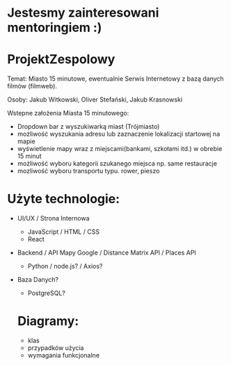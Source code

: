# Jestesmy zainteresowani mentoringiem :)


# ProjektZespolowy

Temat: Miasto 15 minutowe, ewentualnie Serwis Internetowy z bazą danych filmów (filmweb).

Osoby: Jakub Witkowski, Oliver Stefański, Jakub Krasnowski

Wstepne założenia Miasta 15 minutowego:
- Dropdown bar z wyszukiwarką miast (Trójmiasto)
- możliwość wyszukania adresu lub zaznaczenie lokalizacji startowej na mapie
- wyświetlenie mapy wraz z miejscami(bankami, szkołami itd.) w obrebie 15 minut
- możliwość wyboru kategorii szukanego miejsca np. same restauracje
- mozliwość wyboru transportu typu. rower, pieszo

# Użyte technologie:
- UI/UX / Strona Internowa
  - JavaScript / HTML / CSS
  - React
- Backend / API Mapy Google / Distance Matrix API / Places API
  - Python / node.js? / Axios?
- Baza Danych?
  - PostgreSQL?
 
  # Diagramy:
  - klas
  - przypadków użycia
  - wymagania funkcjonalne
